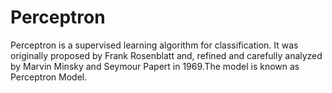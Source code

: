 # Perceptron
Perceptron is a supervised learning algorithm for classification. It was originally proposed by Frank Rosenblatt and, refined and carefully analyzed by Marvin Minsky and Seymour Papert in 1969.The model is known as Perceptron Model.


